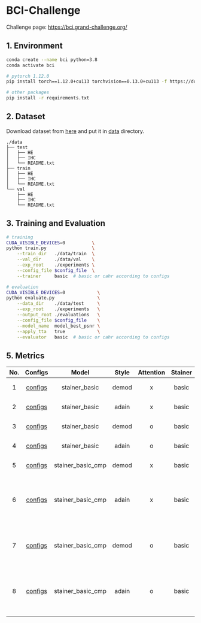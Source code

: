 # BCI-Challenge

Challenge page: https://bci.grand-challenge.org/

## 1. Environment

```bash
conda create --name bci python=3.8
conda activate bci

# pytorch 1.12.0
pip install torch==1.12.0+cu113 torchvision==0.13.0+cu113 -f https://download.pytorch.org/whl/torch_stable.html

# other packages
pip install -r requirements.txt
```

## 2. Dataset

Download dataset from [here](https://bupt-ai-cz.github.io/BCI_for_GrandChallenge/) and put it in [data](./data) directory.

```
./data
├── test
│   ├── HE
│   ├── IHC
│   └── README.txt
├── train
│   ├── HE
│   ├── IHC
│   └── README.txt
└── val
    ├── HE
    ├── IHC
    └── README.txt
```

## 3. Training and Evaluation

```bash
# training
CUDA_VISIBLE_DEVICES=0          \
python train.py                 \
    --train_dir   ./data/train  \
    --val_dir     ./data/val    \
    --exp_root    ./experiments \
    --config_file $config_file  \
    --trainer     basic  # basic or cahr according to configs

# evaluation
CUDA_VISIBLE_DEVICES=0            \
python evaluate.py                \
    --data_dir    ./data/test     \
    --exp_root    ./experiments   \
    --output_root ./evaluations   \
    --config_file $config_file    \
    --model_name  model_best_psnr \
    --apply_tta   true            \
    --evaluator   basic  # basic or cahr according to configs
```

## 5. Metrics

<style>
td {
  text-align: center;
  vertical-align: middle;
}
th {
  text-align: center;
  vertical-align: middle;
}
</style>
<table>
    <thead>
        <tr>
            <th>No.</th>
            <th>Configs</th>
            <th>Model</th>
            <th>Style</th>
            <th>Attention</th>
            <th>Stainer</th>
            <th>Comparator</th>
            <th>TTA</th>
            <th>PSNR</th>
            <th>SSIM</th>
            <th>Comment</th>
        </tr>
    </thead>
    <tbody>
        <tr>
            <td rowspan="2">1</td>
            <td rowspan="2"><a href="./configs/stainer_basic/exp1.yaml">configs</a></td>
            <td rowspan="2">stainer_basic</td>
            <td rowspan="2">demod</td>
            <td rowspan="2">x</td>
            <td rowspan="2">basic</td>
            <td rowspan="2">x</td>
            <td>x</td>
            <td>22.2289</td>
            <td>0.5294</td>
            <td>&nbsp;</td>
        </tr>
        <tr>
            <td>o</td>
            <td>22.6266</td>
            <td>0.5737</td>
            <td>&nbsp;</td>
        </tr>
        <tr>
            <td rowspan="2">2</td>
            <td rowspan="2"><a href="./configs/stainer_basic/exp2.yaml">configs</a></td>
            <td rowspan="2">stainer_basic</td>
            <td rowspan="2">adain</td>
            <td rowspan="2">x</td>
            <td rowspan="2">basic</td>
            <td rowspan="2">x</td>
            <td>x</td>
            <td>22.7732</td>
            <td>0.5245</td>
            <td>&nbsp;</td>
        </tr>
        <tr>
            <td>o</td>
            <td>23.2413</td>
            <td>0.5726</td>
            <td>&nbsp;</td>
        </tr>
        <tr>
            <td rowspan="2">3</td>
            <td rowspan="2"><a href="./configs/stainer_basic/exp3.yaml">configs</a></td>
            <td rowspan="2">stainer_basic</td>
            <td rowspan="2">demod</td>
            <td rowspan="2">o</td>
            <td rowspan="2">basic</td>
            <td rowspan="2">x</td>
            <td>x</td>
            <td>22.5492</td>
            <td>0.5312</td>
            <td>&nbsp;</td>
        </tr>
        <tr>
            <td>o</td>
            <td>22.8406</td>
            <td>0.5646</td>
            <td>&nbsp;</td>
        </tr>
        <tr>
            <td rowspan="2">4</td>
            <td rowspan="2"><a href="./configs/stainer_basic/exp4.yaml">configs</a></td>
            <td rowspan="2">stainer_basic</td>
            <td rowspan="2">adain</td>
            <td rowspan="2">o</td>
            <td rowspan="2">basic</td>
            <td rowspan="2">x</td>
            <td>x</td>
            <td>22.5447</td>
            <td>0.5316</td>
            <td>&nbsp;</td>
        </tr>
        <tr>
            <td>o</td>
            <td>22.9690</td>
            <td>0.5760</td>
            <td>&nbsp;</td>
        </tr>
        <tr>
            <td rowspan="2">5</td>
            <td rowspan="2"><a href="./configs/stainer_basic_cmp/exp1.yaml">configs</a></td>
            <td rowspan="2">stainer_basic_cmp</td>
            <td rowspan="2">demod</td>
            <td rowspan="2">x</td>
            <td rowspan="2">basic</td>
            <td rowspan="2">basic</td>
            <td>x</td>
            <td>22.3711</td>
            <td>0.5293</td>
            <td>&nbsp;</td>
        </tr>
        <tr>
            <td>o</td>
            <td>22.7570</td>
            <td>0.5743</td>
            <td>&nbsp;</td>
        </tr>
        <tr>
            <td rowspan="2">6</td>
            <td rowspan="2"><a href="./configs/stainer_basic_cmp/exp2.yaml">configs</a></td>
            <td rowspan="2">stainer_basic_cmp</td>
            <td rowspan="2">adain</td>
            <td rowspan="2">x</td>
            <td rowspan="2">basic</td>
            <td rowspan="2">basic</td>
            <td>x</td>
            <td>22.8123</td>
            <td>0.5273</td>
            <td>&nbsp;</td>
        </tr>
        <tr>
            <td>o</td>
            <td>23.3942</td>
            <td>0.5833</td>
            <td>best in metrics<br>droplet artifacts and blur</td>
        </tr>
        <tr>
            <td rowspan="2">7</td>
            <td rowspan="2"><a href="./configs/stainer_basic_cmp/exp3.yaml">configs</a></td>
            <td rowspan="2">stainer_basic_cmp</td>
            <td rowspan="2">demod</td>
            <td rowspan="2">o</td>
            <td rowspan="2">basic</td>
            <td rowspan="2">basic</td>
            <td>x</td>
            <td>22.5357</td>
            <td>0.5175</td>
            <td>&nbsp;</td>
        </tr>
        <tr>
            <td>o</td>
            <td>22.9293</td>
            <td>0.5585</td>
            <td>best in visual<br>shadow artifacts</td>
        </tr>
        <tr>
            <td rowspan="2">8</td>
            <td rowspan="2"><a href="./configs/stainer_basic_cmp/exp4.yaml">configs</a></td>
            <td rowspan="2">stainer_basic_cmp</td>
            <td rowspan="2">adain</td>
            <td rowspan="2">o</td>
            <td rowspan="2">basic</td>
            <td rowspan="2">basic</td>
            <td>x</td>
            <td>22.5447</td>
            <td>0.5316</td>
            <td>&nbsp;</td>
        </tr>
        <tr>
            <td>o</td>
            <td>22.9809</td>
            <td>0.5697</td>
            <td>in metrics: 6 < 8 < 7<br>in visula: 7 < 8 < 6 </td>
        </tr>
    </tbody>
</table>





